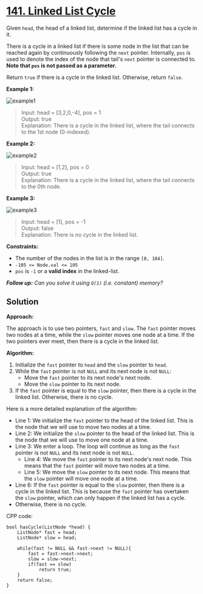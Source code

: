 # [141. Linked List Cycle](https://leetcode.com/problems/linked-list-cycle/)

Given `head`, the head of a linked list, determine if the linked list has a cycle in it.

There is a cycle in a linked list if there is some node in the list that can be reached again by continuously following the `next` pointer. Internally, `pos` is used to denote the index of the node that tail's `next` pointer is connected to. **Note that `pos` is not passed as a parameter.**

Return `true` if there is a cycle in the linked list. Otherwise, return `false`.

 

**Example 1:**

![example1](https://assets.leetcode.com/uploads/2018/12/07/circularlinkedlist.png)
<br>
> Input: head = [3,2,0,-4], pos = 1<br>
> Output: true<br>
> Explanation: There is a cycle in the linked list, where the tail connects to the 1st node (0-indexed).

**Example 2:**

![example2](https://assets.leetcode.com/uploads/2018/12/07/circularlinkedlist_test2.png)
<br>
> Input: head = [1,2], pos = 0<br>
> Output: true<br>
> Explanation: There is a cycle in the linked list, where the tail connects to the 0th node.

**Example 3:**

![example3](https://assets.leetcode.com/uploads/2018/12/07/circularlinkedlist_test3.png)
<br>
> Input: head = [1], pos = -1<br>
> Output: false<br>
> Explanation: There is no cycle in the linked list.
 
**Constraints:**

* The number of the nodes in the list is in the range `[0, 104]`.
* `-105 <= Node.val <= 105`
* `pos` is `-1` or a **valid index** in the linked-list.
 

***Follow up:** Can you solve it using `O(1)` (i.e. constant) memory?*

## Solution

**Approach:**

The approach is to use two pointers, `fast` and `slow`. The `fast` pointer moves two nodes at a time, while the `slow` pointer moves one node at a time. If the two pointers ever meet, then there is a cycle in the linked list.

**Algorithm:**

1. Initialize the `fast` pointer to `head` and the `slow` pointer to `head`.
2. While the `fast` pointer is not `NULL` and its next node is not `NULL`:
    * Move the `fast` pointer to its next node's next node.
    * Move the `slow` pointer to its next node.
3. If the `fast` pointer is equal to the `slow` pointer, then there is a cycle in the linked list. Otherwise, there is no cycle.

Here is a more detailed explanation of the algorithm:

* Line 1: We initialize the `fast` pointer to the head of the linked list. This is the node that we will use to move two nodes at a time.
* Line 2: We initialize the `slow` pointer to the head of the linked list. This is the node that we will use to move one node at a time.
* Line 3: We enter a loop. The loop will continue as long as the `fast` pointer is not `NULL` and its next node is not `NULL`.
    * Line 4: We move the `fast` pointer to its next node's next node. This means that the `fast` pointer will move two nodes at a time.
    * Line 5: We move the `slow` pointer to its next node. This means that the `slow` pointer will move one node at a time.
* Line 6: If the `fast` pointer is equal to the `slow` pointer, then there is a cycle in the linked list. This is because the `fast` pointer has overtaken the `slow` pointer, which can only happen if the linked list has a cycle.
* Otherwise, there is no cycle.

CPP code:

    bool hasCycle(ListNode *head) {
        ListNode* fast = head;
        ListNode* slow = head;
        
        while(fast != NULL && fast->next != NULL){
            fast = fast->next->next;
            slow = slow->next;
            if(fast == slow)
                return true;
        }             
        return false;
    }